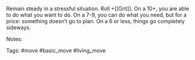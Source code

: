 Remain steady in a stressful situation. Roll +[[Grit]]. On a 10+, you are able to do what you want to do. On a 7-9, you can do what you need, but for a price: something doesn’t go to plan. On a 6 or less, things go completely sideways.

Notes:

Tags:
#move #basic_move #living_move 